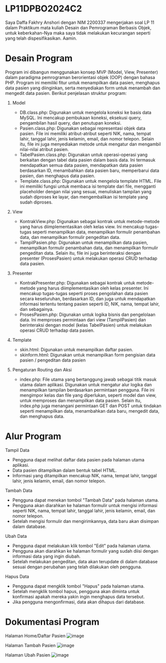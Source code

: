 # LP11DPBO2024C2

Saya Daffa Fakhry Anshori dengan NIM 2200337 mengerjakan soal LP 11 dalam Praktikum mata kuliah Desain dan Pemrograman Berbasis Objek, untuk keberkahan-Nya maka saya tidak melakukan kecurangan seperti yang telah dispesifikasikan. Aamin.

# Desain Program
Program ini dibangun menggunakan konsep MVP (Model, View, Presenter) dalam paradigma pemrograman berorientasi objek (OOP) dengan bahasa PHP. Program ini memiliki fitur untuk menampilkan data pasien, menghapus data pasien yang diinginkan, serta menyediakan form untuk menambah dan mengedit data pasien. Berikut penjelasan struktur program:
1. Model
   - DB.class.php: Digunakan untuk mengelola koneksi ke basis data MySQL. Ini mencakup pembukaan koneksi, eksekusi query, pengambilan hasil query, dan penutupan koneksi.
   - Pasien.class.php: Digunakan sebagai representasi objek data pasien. File ini memiliki atribut-atribut seperti NIK, nama, tempat lahir, tanggal lahir, jenis kelamin, email, dan nomor telepon. Selain itu, file ini juga menyediakan metode untuk mengatur dan mengambil nilai-nilai atribut pasien.
   - TabelPasien.class.php: Digunakan untuk operasi-operasi yang berkaitan dengan tabel data pasien dalam basis data. Ini termasuk mendapatkan semua data pasien, mendapatkan data pasien berdasarkan ID, menambahkan data pasien baru, memperbarui data pasien, dan menghapus data pasien.
   - Template.class.php: Digunakan untuk mengelola template HTML. File ini memiliki fungsi untuk membaca isi template dari file, mengganti placeholder dengan nilai yang sesuai, menuliskan tampilan yang sudah diproses ke layar, dan mengembalikan isi template yang sudah diproses.
     
2. View
   - KontrakView.php: Digunakan sebagai kontrak untuk metode-metode yang harus diimplementasikan oleh kelas view. Ini mencakup tugas-tugas seperti menampilkan data, menampilkan formulir penambahan data, dan menampilkan formulir pengeditan data.
   - TampilPasien.php: Digunakan untuk menampilkan data pasien, menampilkan formulir penambahan data, dan menampilkan formulir pengeditan data. Selain itu, file ini juga berinteraksi dengan presenter (ProsesPasien) untuk melakukan operasi CRUD terhadap data pasien.
     
3. Presenter
   - KontrakPresenter.php: Digunakan sebagai kontrak untuk metode-metode yang harus diimplementasikan oleh kelas presenter. Ini mencakup tugas-tugas seperti proses pengolahan data pasien secara keseluruhan, berdasarkan ID, dan juga untuk mendapatkan informasi tertentu tentang pasien seperti ID, NIK, nama, tempat lahir, dan sebagainya.
   - ProsesPasien.php: Digunakan untuk logika bisnis dan pengelolaan data. Ini memproses permintaan dari view (TampilPasien) dan berinteraksi dengan model (kelas TabelPasien) untuk melakukan operasi CRUD terhadap data pasien.
     
4. Template
   - skin.html: Digunakan untuk menampilkan daftar pasien.
   - skinform.html: Digunakan untuk menampilkan form pengisian data pasien / pengeditan data pasien
     
5. Pengaturan Routing dan Aksi
   - index.php: File utama yang bertanggung jawab sebagai titik masuk utama dalam aplikasi. Digunakan untuk mengatur alur logika dan menampilkan tampilan berdasarkan permintaan pengguna. File ini mengimpor kelas dan file yang diperlukan, seperti model dan view, untuk memproses dan menampilkan data pasien. Selain itu, index.php juga menangani permintaan GET dan POST untuk tindakan seperti menampilkan data, menambahkan data baru, mengedit data, dan menghapus data.

# Alur Program
Tampil Data
- Pengguna dapat melihat daftar data pasien pada halaman utama aplikasi.
- Data pasien ditampilkan dalam bentuk tabel HTML.
- Informasi yang ditampilkan mencakup NIK, nama, tempat lahir, tanggal lahir, jenis kelamin, email, dan nomor telepon.
  
Tambah Data
- Pengguna dapat menekan tombol "Tambah Data" pada halaman utama.
- Pengguna akan diarahkan ke halaman formulir untuk mengisi informasi seperti NIK, nama, tempat lahir, tanggal lahir, jenis kelamin, email, dan nomor telepon.
- Setelah mengisi formulir dan mengirimkannya, data baru akan disimpan dalam database.

Ubah Data
- Pengguna dapat melakukan klik tombol "Edit" pada halaman utama.
- Pengguna akan diarahkan ke halaman formulir yang sudah diisi dengan informasi data yang ingin diubah.
- Setelah melakukan pengeditan, data akan terupdate di dalam database sesuai dengan perubahan yang telah dilakukan oleh pengguna.

Hapus Data
- Pengguna dapat mengklik tombol "Hapus" pada halaman utama.
- Setelah mengklik tombol hapus, pengguna akan diminta untuk konfirmasi apakah mereka yakin ingin menghapus data tersebut.
- Jika pengguna mengonfirmasi, data akan dihapus dari database.

# Dokumentasi Program
Halaman Home/Daftar Pasien
![image](https://github.com/daffahag123/LP11DPBO2024C2/assets/135239333/0d2e48fa-ca9b-4b36-b7b0-0093d21b65d6)

Halaman Tambah Pasien
![image](https://github.com/daffahag123/LP11DPBO2024C2/assets/135239333/9556b28c-a06e-4af0-a1fe-5057ccb6c45f)

Halaman Ubah Pasien
![image](https://github.com/daffahag123/LP11DPBO2024C2/assets/135239333/0ac88c0e-d68f-4855-8c18-03906be85b9c)


